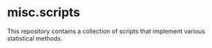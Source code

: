 # misc.scripts
This repository contains a collection of scripts that implement
various statistical methods. 
